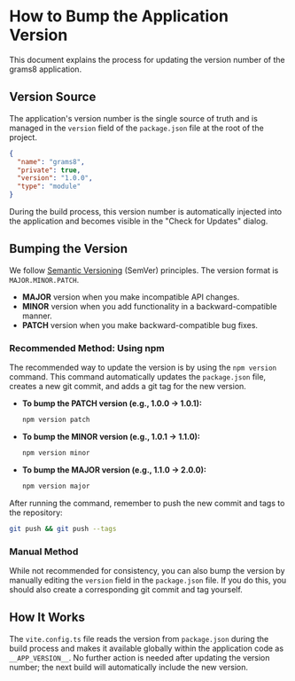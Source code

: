 # How to Bump the Application Version

This document explains the process for updating the version number of the grams8 application.

## Version Source

The application's version number is the single source of truth and is managed in the `version` field of the `package.json` file at the root of the project.

```json
{
  "name": "grams8",
  "private": true,
  "version": "1.0.0",
  "type": "module"
}
```

During the build process, this version number is automatically injected into the application and becomes visible in the "Check for Updates" dialog.

## Bumping the Version

We follow [Semantic Versioning](https://semver.org/) (SemVer) principles. The version format is `MAJOR.MINOR.PATCH`.

-   **MAJOR** version when you make incompatible API changes.
-   **MINOR** version when you add functionality in a backward-compatible manner.
-   **PATCH** version when you make backward-compatible bug fixes.

### Recommended Method: Using npm

The recommended way to update the version is by using the `npm version` command. This command automatically updates the `package.json` file, creates a new git commit, and adds a git tag for the new version.

-   **To bump the PATCH version (e.g., 1.0.0 -> 1.0.1):**
    ```bash
    npm version patch
    ```

-   **To bump the MINOR version (e.g., 1.0.1 -> 1.1.0):**
    ```bash
    npm version minor
    ```

-   **To bump the MAJOR version (e.g., 1.1.0 -> 2.0.0):**
    ```bash
    npm version major
    ```

After running the command, remember to push the new commit and tags to the repository:

```bash
git push && git push --tags
```

### Manual Method

While not recommended for consistency, you can also bump the version by manually editing the `version` field in the `package.json` file. If you do this, you should also create a corresponding git commit and tag yourself.

## How It Works

The `vite.config.ts` file reads the version from `package.json` during the build process and makes it available globally within the application code as `__APP_VERSION__`. No further action is needed after updating the version number; the next build will automatically include the new version.